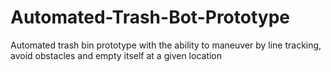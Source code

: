 # Automated-Trash-Bot-Prototype
Automated trash bin prototype with the ability to maneuver by line tracking, avoid obstacles and empty itself at a given location
